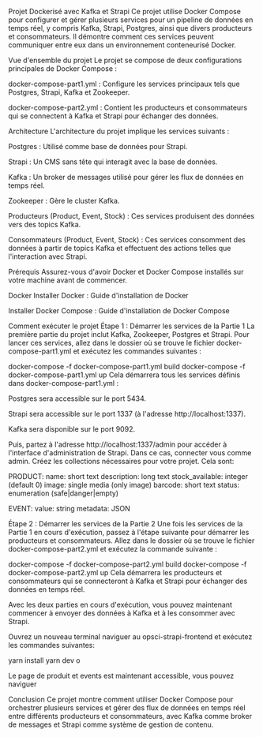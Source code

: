 Projet Dockerisé avec Kafka et Strapi
Ce projet utilise Docker Compose pour configurer et gérer plusieurs services pour un pipeline de données en temps réel, y compris Kafka, Strapi, Postgres, ainsi que divers producteurs et consommateurs. Il démontre comment ces services peuvent communiquer entre eux dans un environnement conteneurisé Docker.

Vue d'ensemble du projet
Le projet se compose de deux configurations principales de Docker Compose :

docker-compose-part1.yml : Configure les services principaux tels que Postgres, Strapi, Kafka et Zookeeper.

docker-compose-part2.yml : Contient les producteurs et consommateurs qui se connectent à Kafka et Strapi pour échanger des données.

Architecture
L'architecture du projet implique les services suivants :

Postgres : Utilisé comme base de données pour Strapi.

Strapi : Un CMS sans tête qui interagit avec la base de données.

Kafka : Un broker de messages utilisé pour gérer les flux de données en temps réel.

Zookeeper : Gère le cluster Kafka.

Producteurs (Product, Event, Stock) : Ces services produisent des données vers des topics Kafka.

Consommateurs (Product, Event, Stock) : Ces services consomment des données à partir de topics Kafka et effectuent des actions telles que l'interaction avec Strapi.

Prérequis
Assurez-vous d'avoir Docker et Docker Compose installés sur votre machine avant de commencer.

Docker
Installer Docker : Guide d'installation de Docker

Installer Docker Compose : Guide d'installation de Docker Compose

Comment exécuter le projet
Étape 1 : Démarrer les services de la Partie 1
La première partie du projet inclut Kafka, Zookeeper, Postgres et Strapi. Pour lancer ces services, allez dans le dossier où se trouve le fichier docker-compose-part1.yml et exécutez les commandes suivantes :

docker-compose -f docker-compose-part1.yml build
docker-compose -f docker-compose-part1.yml up
Cela démarrera tous les services définis dans docker-compose-part1.yml :

Postgres sera accessible sur le port 5434.

Strapi sera accessible sur le port 1337 (à l'adresse http://localhost:1337).

Kafka sera disponible sur le port 9092.

Puis, partez à l'adresse http://localhost:1337/admin pour accéder à l'interface d'administration de Strapi.
Dans ce cas, connecter vous comme admin.
Créez les collections nécessaires pour votre projet.
Cela sont:

PRODUCT:
name: short text 
description: long text 
stock_available: integer (default 0) 
image: single media (only image) 
barcode: short text
status: enumeration (safe|danger|empty)

EVENT: 
value: string
metadata: JSON

Étape 2 : Démarrer les services de la Partie 2
Une fois les services de la Partie 1 en cours d'exécution, passez à l'étape suivante pour démarrer les producteurs et consommateurs. Allez dans le dossier où se trouve le fichier docker-compose-part2.yml et exécutez la commande suivante :

docker-compose -f docker-compose-part2.yml build
docker-compose -f docker-compose-part2.yml up
Cela démarrera les producteurs et consommateurs qui se connecteront à Kafka et Strapi pour échanger des données en temps réel.

Avec les deux parties en cours d'exécution, vous pouvez maintenant commencer à envoyer des données à Kafka et à les consommer avec Strapi.

Ouvrez un nouveau terminal naviguer au opsci-strapi-frontend et exécutez les commandes suivantes:

yarn install
yarn dev
o

Le page de produit et events est maintenant accessible, vous pouvez naviguer

Conclusion
Ce projet montre comment utiliser Docker Compose pour orchestrer plusieurs services et gérer des flux de données en temps réel entre différents producteurs et consommateurs, avec Kafka comme broker de messages et Strapi comme système de gestion de contenu.
